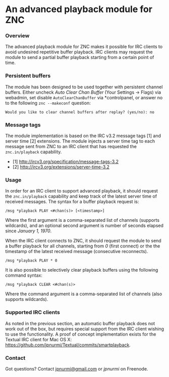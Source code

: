 An advanced playback module for ZNC
===================================

### Overview

The advanced playback module for ZNC makes it possible for IRC clients
to avoid undesired repetitive buffer playback. IRC clients may request
the module to send a partial buffer playback starting from a certain
point of time.

### Persistent buffers

The module has been designed to be used together with persistent channel
buffers. Either uncheck *Auto Clear Chan Buffer* (Your Settings -> Flags)
via webadmin, set disable `AutoClearChanBuffer` via \*controlpanel, or
answer no to the following `znc --makeconf` question:

    Would you like to clear channel buffers after replay? (yes/no): no

### Message tags

The module implementation is based on the IRC v3.2 message tags [1] and
server time [2] extensions. The module injects a server time tag to each
message sent from ZNC to an IRC client that has requested the
`znc.in/playback` capability.

- [1] http://ircv3.org/specification/message-tags-3.2
- [2] http://ircv3.org/extensions/server-time-3.2

### Usage

In order for an IRC client to support advanced playback, it should request
the `znc.in/playback` capability and keep track of the latest server time
of received messages. The syntax for a buffer playback request is:

    /msg *playback PLAY <#chan(s)> [<timestamp>]

Where the first argument is a comma-separated list of channels (supports
wildcards), and an optional second argument is number of seconds elapsed
since _January 1, 1970_.

When the IRC client connects to ZNC, it should request the module to send
a buffer playback for all channels, starting from *0* (first connect) or
the the timestamp of the latest received message (consecutive reconnects).

    /msg *playback PLAY * 0

It is also possible to selectively clear playback buffers using the
following command syntax:

    /msg *playback CLEAR <#chan(s)>

Where the command argument is a comma-separated list of channels (also
supports wildcards).

### Supported IRC clients

As noted in the previous section, an automatic buffer playback does not
work out of the box, but requires special support from the IRC client
wishing to use the functionality. A proof of concept implementation exists
for the Textual IRC client for Mac OS X:
https://github.com/jpnurmi/Textual/commits/smartplayback.

### Contact

Got questions? Contact jpnurmi@gmail.com or *jpnurmi* on Freenode.
